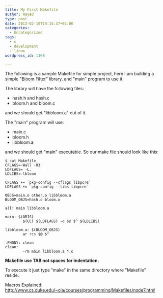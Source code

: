 ```yaml
---
title: My First Makefile
author: Rayed
type: post
date: 2013-02-10T14:15:37+03:00
categories:
  - Uncategorized
tags:
  - c
  - development
  - linux
wordpress_id: 1108

---
```

The following is a sample Makefile for simple project, here I am building a simple "<a href="http://en.wikipedia.org/wiki/Bloom_filter">Bloom Filter</a>" library, and "main" program to use it.

The library will have the following files:

- hash.h and hash.c
- bloom.h and bloom.c

and we should get "libbloom.a" out of it.

The "main" program will use:

- main.c
- bloom.h
- libbloom.a

and we should get "main" executable. So our make file should look like this: 

    $ cat Makefile
    CFLAGS=-Wall -O3
    LDFLAGS= -L.
    LDLIBS=-lbloom

    CFLAGS += `pkg-config --cflags libpcre`
    LDFLAGS += `pkg-config --libs libpcre`

    OBJS=main.o other.o libbloom.a
    BLOOM_OBJS=hash.o bloom.o

    all: main libbloom.a

    main: $(OBJS)
            $(CC) $(LDFLAGS) -o $@ $^ $(LDLIBS)

    libbloom.a: $(BLOOM_OBJS)
            ar rcs $@ $^

    .PHONY: clean
    clean:
            -rm main libbloom.a *.o 


**Makefile use TAB not spaces for indentation.**

To execute it just type "make" in the same directory where "Makefile" reside.

Macros Explained: 
http://www.cs.duke.edu/~ola/courses/programming/Makefiles/node7.html